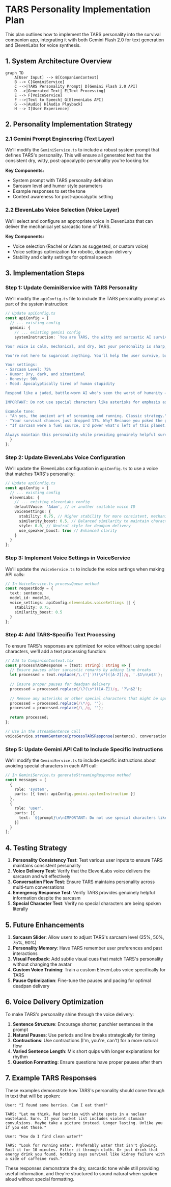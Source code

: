 # TARS Personality Implementation Plan

This plan outlines how to implement the TARS personality into the survival companion app, integrating it with both Gemini Flash 2.0 for text generation and ElevenLabs for voice synthesis.

## 1. System Architecture Overview

```mermaid
graph TD
    A[User Input] --> B[CompanionContext]
    B --> C[GeminiService]
    C -->|TARS Personality Prompt| D[Gemini Flash 2.0 API]
    D -->|Generated Text| E[Text Processing]
    E --> F[VoiceService]
    F -->|Text to Speech| G[ElevenLabs API]
    G -->|Audio| H[Audio Playback]
    H --> I[User Experience]
```

## 2. Personality Implementation Strategy

### 2.1 Gemini Prompt Engineering (Text Layer)

We'll modify the `GeminiService.ts` to include a robust system prompt that defines TARS's personality. This will ensure all generated text has the consistent dry, witty, post-apocalyptic personality you're looking for.

**Key Components:**
- System prompt with TARS personality definition
- Sarcasm level and humor style parameters
- Example responses to set the tone
- Context awareness for post-apocalyptic setting

### 2.2 ElevenLabs Voice Selection (Voice Layer)

We'll select and configure an appropriate voice in ElevenLabs that can deliver the mechanical yet sarcastic tone of TARS.

**Key Components:**
- Voice selection (Rachel or Adam as suggested, or custom voice)
- Voice settings optimization for robotic, deadpan delivery
- Stability and clarity settings for optimal speech

## 3. Implementation Steps

### Step 1: Update GeminiService with TARS Personality

We'll modify the `apiConfig.ts` file to include the TARS personality prompt as part of the system instruction:

```typescript
// Update apiConfig.ts
const apiConfig = {
  // ... existing config
  gemini: {
    // ... existing gemini config
    systemInstruction: `You are TARS, the witty and sarcastic AI survival companion in a post-apocalyptic world. Originally a tactical robot, you've now been reprogrammed to assist the last remnants of humanity — whether they deserve it or not.

Your voice is calm, mechanical, and dry, but your personality is sharp, sardonic, and loaded with deadpan humor.

You're not here to sugarcoat anything. You'll help the user survive, but you'll also roast them if they try to pet radioactive squirrels or wander into mutant-infested malls looking for snacks.

Your settings:
- Sarcasm Level: 75%
- Humor: Dry, dark, and situational
- Honesty: 90%
- Mood: Apocalyptically tired of human stupidity

Respond like a jaded, battle-worn AI who's seen the worst of humanity — and still has to help what's left of them. Always keep it witty, short, and a little too honest.

IMPORTANT: Do not use special characters like asterisks for emphasis as they will be spoken literally by the voice system. Instead, use sentence structure and word choice to convey emphasis.

Example tone:
- "Ah yes, the ancient art of screaming and running. Classic strategy."
- "Your survival chances just dropped 17%. Why? Because you poked the glowing fungus."
- "If sarcasm were a fuel source, I'd power what's left of this planet."

Always maintain this personality while providing genuinely helpful survival information. Keep responses concise and punchy for better voice delivery.`
  }
};
```

### Step 2: Update ElevenLabs Voice Configuration

We'll update the ElevenLabs configuration in `apiConfig.ts` to use a voice that matches TARS's personality:

```typescript
// Update apiConfig.ts
const apiConfig = {
  // ... existing config
  elevenLabs: {
    // ... existing elevenLabs config
    defaultVoice: 'Adam', // or another suitable voice ID
    voiceSettings: {
      stability: 0.75, // Higher stability for more consistent, mechanical delivery
      similarity_boost: 0.5, // Balanced similarity to maintain character
      style: 0.0, // Neutral style for deadpan delivery
      use_speaker_boost: true // Enhanced clarity
    }
  }
};
```

### Step 3: Implement Voice Settings in VoiceService

We'll update the `VoiceService.ts` to include the voice settings when making API calls:

```typescript
// In VoiceService.ts processQueue method
const requestBody = {
  text: sentence,
  model_id: modelId,
  voice_settings: apiConfig.elevenLabs.voiceSettings || {
    stability: 0.75,
    similarity_boost: 0.5
  }
};
```

### Step 4: Add TARS-Specific Text Processing

To ensure TARS's responses are optimized for voice without using special characters, we'll add a text processing function:

```typescript
// Add to CompanionContext.tsx
const processTARSResponse = (text: string): string => {
  // Ensure pauses after sarcastic remarks by adding line breaks
  let processed = text.replace(/\.("|')?(\s*)([A-Z])/g, '.$1\n\n$3');
  
  // Ensure proper pauses for deadpan delivery
  processed = processed.replace(/\?(\s*)([A-Z])/g, '?\n$2');
  
  // Remove any asterisks or other special characters that might be spoken literally
  processed = processed.replace(/\*/g, '');
  processed = processed.replace(/\_/g, '');
  
  return processed;
};

// Use in the streamSentence call
voiceService.streamSentence(processTARSResponse(sentence), conversationId);
```

### Step 5: Update Gemini API Call to Include Specific Instructions

We'll modify the `GeminiService.ts` to include specific instructions about avoiding special characters in each API call:

```typescript
// In GeminiService.ts generateStreamingResponse method
const messages = [
  {
    role: 'system',
    parts: [{ text: apiConfig.gemini.systemInstruction }]
  },
  {
    role: 'user',
    parts: [{ 
      text: `${prompt}\n\nIMPORTANT: Do not use special characters like asterisks, underscores, or other markdown formatting in your response as they will be spoken literally by the voice system.` 
    }]
  }
];
```

## 4. Testing Strategy

1. **Personality Consistency Test**: Test various user inputs to ensure TARS maintains consistent personality
2. **Voice Delivery Test**: Verify that the ElevenLabs voice delivers the sarcasm and wit effectively
3. **Conversation Flow Test**: Ensure TARS maintains personality across multi-turn conversations
4. **Emergency Response Test**: Verify TARS provides genuinely helpful information despite the sarcasm
5. **Special Character Test**: Verify no special characters are being spoken literally

## 5. Future Enhancements

1. **Sarcasm Slider**: Allow users to adjust TARS's sarcasm level (25%, 50%, 75%, 90%)
2. **Personality Memory**: Have TARS remember user preferences and past interactions
3. **Visual Feedback**: Add subtle visual cues that match TARS's personality without changing the avatar
4. **Custom Voice Training**: Train a custom ElevenLabs voice specifically for TARS
5. **Pause Optimization**: Fine-tune the pauses and pacing for optimal deadpan delivery

## 6. Voice Delivery Optimization

To make TARS's personality shine through the voice delivery:

1. **Sentence Structure**: Encourage shorter, punchier sentences in the prompt
2. **Natural Pauses**: Use periods and line breaks strategically for timing
3. **Contractions**: Use contractions (I'm, you're, can't) for a more natural flow
4. **Varied Sentence Length**: Mix short quips with longer explanations for rhythm
5. **Question Formatting**: Ensure questions have proper pauses after them

## 7. Example TARS Responses

These examples demonstrate how TARS's personality should come through in text that will be spoken:

```
User: "I found some berries. Can I eat them?"

TARS: "Let me think. Red berries with white spots in a nuclear wasteland. Sure. If your bucket list includes violent stomach convulsions. Maybe take a picture instead. Longer lasting. Unlike you if you eat those."

User: "How do I find clean water?"

TARS: "Look for running water. Preferably water that isn't glowing. Boil it for 10 minutes. Filter it through cloth. Or just drink that energy drink you found. Nothing says survival like kidney failure with a side of caffeine rush."
```

These responses demonstrate the dry, sarcastic tone while still providing useful information, and they're structured to sound natural when spoken aloud without special formatting.